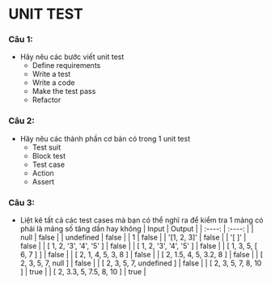 # UNIT TEST

### Câu 1:

- Hãy nêu các bước viết unit test
  - Define requirements
  - Write a test
  - Write a code
  - Make the test pass
  - Refactor

### Câu 2:

- Hãy nêu các thành phần cơ bản có trong 1 unit test
  - Test suit
  - Block test
  - Test case
  - Action
  - Assert

### Câu 3:

- Liệt kê tất cả các test cases mà bạn có thể nghĩ ra để kiểm tra 1 mảng có phải là mảng số tăng dần hay không
  | Input | Output |
  | :----: | :----: |
  | null | false |
  | undefined | false |
  | 1 | false |
  | '[1, 2, 3]' | false |
  | '[ ]' | false |
  | [ 1, 2, '3', '4', '5' ] | false |
  | [ 1, 2, '3', '4', '5' ] | false |
  | [ 1, 3, 5, [ 6, 7 ] ] | false |
  | [ 2, 1, 4, 5, 3, 8 ] | false |
  | [ 2, 1.5, 4, 5, 3.2, 8 ] | false |
  | [ 2, 3, 5, 7, null ] | false |
  | [ 2, 3, 5, 7, undefined ] | false |
  | [ 2, 3, 5, 7, 8, 10 ] | true |
  | [ 2, 3.3, 5, 7.5, 8, 10 ] | true |

